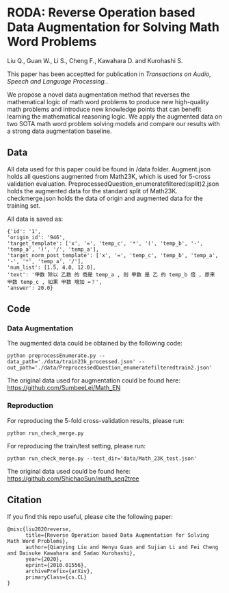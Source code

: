 # RODA: Reverse Operation based Data Augmentation for Solving Math Word Problems
Liu Q., Guan W., Li S., Cheng F., Kawahara D. and Kurohashi S. 



This paper has been acceptted for publication in *Transactions on Audio, Speech and Language Processing.*.

We propose a novel data augmentation method that reverses the mathematical logic of math word problems to produce new high-quality math problems
and introduce new knowledge points that can benefit learning the mathematical reasoning logic. We apply the augmented data on two SOTA math word problem solving models and compare our results with a strong data augmentation baseline.

## Data

All data used for this paper could be found in /data folder. Augment.json holds all questions augmented from Math23K, which is used for 5-cross validation evaluation. PreprocessedQuestion_enumeratefiltered(split)2.json holds the augmented data for the standard split of Math23K. checkmerge.json holds the data of origin and augmented data for the training set.

All data is saved as:

```
{'id': '1', 
'origin_id': '946', 
'target_template': ['x', '=', 'temp_c', '*', '(', 'temp_b', '-', 'temp_a', ')', '/', 'temp_a'], 
'target_norm_post_template': ['x', '=', 'temp_c', 'temp_b', 'temp_a', '-', '*', 'temp_a', '/'], 
'num_list': [1.5, 4.0, 12.0], 
'text': '甲数 除以 乙数 的 商是 temp_a , 则 甲数 是 乙 的 temp_b 倍 , 原来 甲数 temp_c , 如果 甲数 增加 =？', 
'answer': 20.0}
```

## Code

### Data Augmentation

The augmented data could be obtained by the following code:

```
python preprocessEnumerate.py --data_path='./data/train23k_processed.json' --out_path='./data/PreprocessedQuestion_enumeratefilteredtrain2.json'
```

The original data used for augmentation could be found here: https://github.com/SumbeeLei/Math_EN


### Reproduction

For reproducing the 5-fold cross-validation results, please run:

```
python run_check_merge.py
```

For reproducing the train/test setting, please run:

```
python run_check_merge.py --test_dir='data/Math_23K_test.json'
```

The original data used could be found here: https://github.com/ShichaoSun/math_seq2tree

## Citation

If you find this repo useful, please cite the following paper:

```
@misc{liu2020reverse,
      title={Reverse Operation based Data Augmentation for Solving Math Word Problems}, 
      author={Qianying Liu and Wenyu Guan and Sujian Li and Fei Cheng and Daisuke Kawahara and Sadao Kurohashi},
      year={2020},
      eprint={2010.01556},
      archivePrefix={arXiv},
      primaryClass={cs.CL}
}
```
